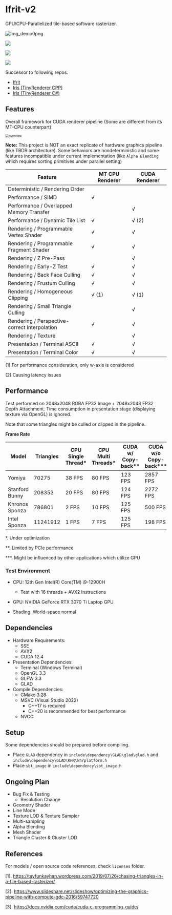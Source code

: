 # Ifrit-v2

GPU/CPU-Parallelized tile-based software rasterizer.

![img_demo0png](/img/img_demo0png.png)

![](img/img_demo1.png)

![](img/img_demo2.png)

![](img/img_demo3.png)



Successor to following repos:
 - [Ifrit](https://github.com/Aeroraven/Ifrit)
 - [Iris (TinyRenderer CPP)](https://github.com/Aeroraven/Stargazer/tree/main/ComputerGraphics/Iris)
 - [Iris (TinyRenderer C#)](https://github.com/Aeroraven/Stargazer/tree/main/ComputerGraphics/TinyRenderer)



## Features

Overall framework for CUDA renderer pipeline (Some are different from its MT-CPU counterpart):

<img src="/img/overview.png" alt="overview" style="zoom: 67%;" />

**Note:** This project is NOT an exact replicate of hardware graphics pipeline (like TBDR architecture). Some behaviors are nondeterministic and some features incompatible under current implementation (like `Alpha Blending` which requires sorting primitives under parallel setting)

| Feature                                       | MT CPU Renderer | CUDA Renderer |
| --------------------------------------------- | --------------- | ------------- |
| Deterministic / Rendering Order               |                 |               |
| Performance / SIMD                            | √               |               |
| Performance / Overlapped Memory Transfer      |                 | √             |
| Performance / Dynamic Tile List               | √               | √ (2)         |
| Rendering / Programmable Vertex Shader        | √               | √             |
| Rendering / Programmable Fragment Shader      | √               | √             |
| Rendering / Z Pre-Pass                        |                 | √             |
| Rendering / Early-Z Test                      | √               | √             |
| Rendering / Back Face Culling                 | √               | √             |
| Rendering / Frustum Culling                   | √               | √             |
| Rendering / Homogeneous Clipping              | √ (1)           | √ (1)         |
| Rendering / Small Triangle Culling            |                 | √             |
| Rendering / Perspective-correct Interpolation | √               | √             |
| Rendering / Texture                           |                 | √             |
| Presentation / Terminal ASCII                 | √               | √             |
| Presentation / Terminal Color                 | √               | √             |

(1) For performance consideration, only w-axis is considered 

(2) Causing latency issues



## Performance

Test performed on 2048x2048 RGBA FP32 Image + 2048x2048 FP32 Depth Attachment. Time consumption in presentation stage (displaying texture via OpenGL) is ignored.

Note that some triangles might be culled or clipped in the pipeline.

**Frame Rate**

| Model          | Triangles | CPU Single Thread* | CPU Multi Threads* | CUDA w/ Copy-back** | CUDA w/o Copy-back*** |
| -------------- | --------- | ------------------ | ------------------ | ------------------- | --------------------- |
| Yomiya         | 70275     | 38 FPS             | 80 FPS             | 123 FPS             | 2857 FPS              |
| Stanford Bunny | 208353    | 20 FPS             | 80 FPS             | 124 FPS             | 2272 FPS              |
| Khronos Sponza | 786801    | 2 FPS              | 10 FPS             | 125 FPS             | 500 FPS               |
| Intel Sponza   | 11241912  | 1 FPS              | 7 FPS              | 125 FPS             | 198 FPS               |

*. Under optimization 

**. Limited by PCIe performance

***. Might be influenced by other applications which utilize GPU



### Test Environment

- CPU: 12th Gen Intel(R) Core(TM) i9-12900H 
  - Test with 16 threads + AVX2 Instructions

- GPU: NVIDIA GeForce RTX 3070 Ti Laptop GPU
- Shading: World-space normal



## Dependencies

- Hardware Requirements:
  - SSE
  - AVX2
  - CUDA 12.4
- Presentation Dependencies:
	- Terminal (Windows Terminal)
	- OpenGL 3.3
	- GLFW 3.3
	- GLAD
- Compile Dependencies:
	- <s>CMake 3.28</s>
	- MSVC (Visual Studio 2022)
		- C++17 is required
		- C++20 is recommended for best performance
	- NVCC



## Setup

Some dependencies should be prepared before compiling.

- Place `GLAD` dependency in `include\dependency\GLAD\glad\glad.h` and `include\dependency\GLAD\KHR\khrplatform.h`
- Place `sbt_image` in `include\dependency\sbt_image.h`



## Ongoing Plan

- Bug Fix & Testing
  - Resolution Change
- Geometry Shader
- Line Mode
- Texture LOD & Texture Sampler
- Multi-sampling
- Alpha Blending
- Mesh Shader
- Triangle Cluster & Cluster LOD



## References

For models / open source code references, check `licenses` folder.

[1]. https://tayfunkayhan.wordpress.com/2019/07/26/chasing-triangles-in-a-tile-based-rasterizer/

[2]. https://www.slideshare.net/slideshow/optimizing-the-graphics-pipeline-with-compute-gdc-2016/59747720

[3]. https://docs.nvidia.com/cuda/cuda-c-programming-guide/
